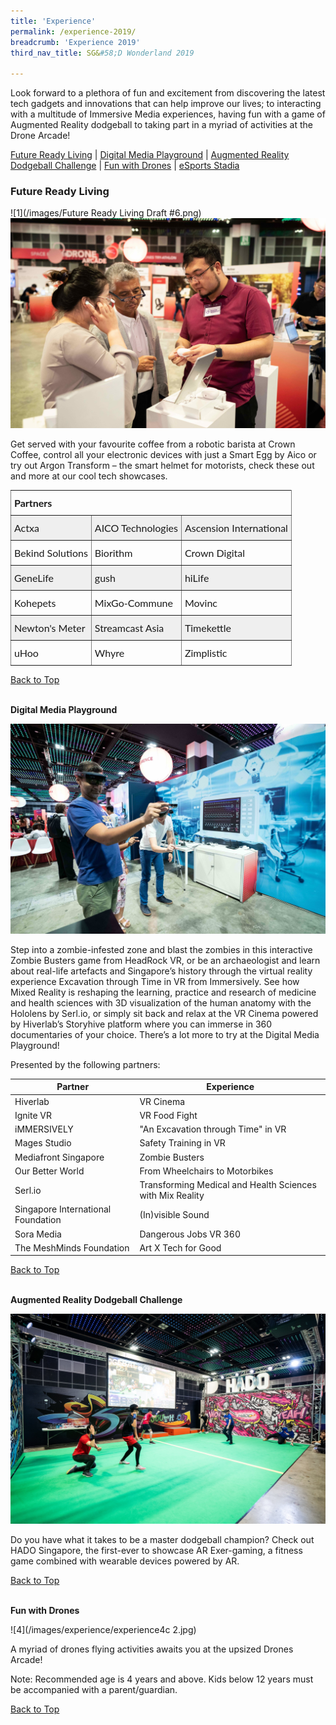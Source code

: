 ```yaml
---
title: 'Experience'
permalink: /experience-2019/
breadcrumb: 'Experience 2019'
third_nav_title: SG&#58;D Wonderland 2019

---
```

Look forward to a plethora of fun and excitement from discovering the latest tech gadgets and innovations that can help improve our lives; to interacting with a multitude of Immersive Media experiences, having fun with a game of Augmented Reality dodgeball to taking part in a myriad of activities at the Drone Arcade!

<a name="top"></a>
[Future Ready Living](#1) | [Digital Media Playground](#2) | [Augmented Reality Dodgeball Challenge](#3) | [Fun with Drones](#4) | [eSports Stadia](#5)

<a name="1"></a>
### **Future Ready Living**<br>
![1](/images/Future Ready Living Draft #6.png)
![1](/images/experience/experience1b.jpg)

Get served with your favourite coffee from a robotic barista at Crown Coffee, control all your electronic devices with just a Smart Egg by Aico or try out Argon Transform – the smart helmet for motorists, check these out and more at our cool tech showcases.

<style type="text/css">
.tg  {border-collapse:collapse;border-spacing:0;}
.tg td{font-family:Lato;font-size:16px;padding:10px 5px;border-style:solid;border-width:1px;overflow:hidden;word-break:normal;border-color:black;}
.tg th{font-family:Lato;font-size:16px;font-weight:normal;padding:10px 5px;border-style:solid;border-width:1px;overflow:hidden;word-break:normal;border-color:black;}
.tg .tg-0pky{border-color:inherit;text-align:left;vertical-align:top}
.tg .tg-y698{background-color:#efefef;border-color:inherit;text-align:left;vertical-align:top}
</style>
<table class="tg">
  <tr>
    <th class="tg-0pky" colspan="3"><b>Partners</b></th>
  </tr>
  <tr>
    <td class="tg-y698">Actxa</td>
    <td class="tg-y698">AICO Technologies</td>
    <td class="tg-y698">Ascension International</td>
  </tr>
  <tr>
    <td class="tg-0pky">Bekind Solutions</td>
    <td class="tg-0pky">Biorithm</td>
    <td class="tg-0pky">Crown Digital</td>
  </tr>
  <tr>
    <td class="tg-y698">GeneLife</td>
    <td class="tg-y698">gush</td>
    <td class="tg-y698">hiLife</td>
  </tr>
  <tr>
    <td class="tg-0pky">Kohepets</td>
    <td class="tg-0pky">MixGo-Commune</td>
    <td class="tg-0pky">Movinc</td>
  </tr>
  <tr>
    <td class="tg-y698">Newton's Meter</td>
    <td class="tg-y698">Streamcast Asia</td>
    <td class="tg-y698">Timekettle</td>
  </tr>
  <tr>
    <td class="tg-0pky">uHoo</td>
    <td class="tg-0pky">Whyre</td>
    <td class="tg-0pky">Zimplistic</td>
  </tr>
</table>


[Back to Top](#top)

<a name="2"></a><br>
**Digital Media Playground**<br>

![2](/images/experience/experience2b.jpg)

Step into a zombie-infested zone and blast the zombies in this interactive Zombie Busters game from HeadRock VR, or be an archaeologist and learn about real-life artefacts and Singapore’s history through the virtual reality experience Excavation through Time in VR from Immersively. See how Mixed Reality is reshaping the learning, practice and research of medicine and health sciences with 3D visualization of the human anatomy with the Hololens by Serl.io, or simply sit back and relax at the VR Cinema powered by Hiverlab’s Storyhive platform where you can immerse in 360 documentaries of your choice. There’s a lot more to try at the Digital Media Playground!

Presented by the following partners:<br>

| Partner | Experience |
| --- | --- |
| Hiverlab | VR Cinema |
| Ignite VR | VR Food Fight |
| iMMERSIVELY | "An Excavation through Time" in VR |
| Mages Studio | Safety Training in VR |
| Mediafront Singapore | Zombie Busters |
| Our Better World | From Wheelchairs to Motorbikes |
| Serl.io | Transforming Medical and Health Sciences with Mix Reality |
| Singapore International Foundation | (In)visible Sound |
| Sora Media | Dangerous Jobs VR 360 |
| The MeshMinds Foundation | Art X Tech for Good |

[Back to Top](#top)

<a name="3"></a><br>
**Augmented Reality Dodgeball Challenge**<br>

![3](/images/experience/AR_dodgeball2.jpg)

Do you have what it takes to be a master dodgeball champion? Check out HADO Singapore, the first-ever to showcase AR Exer-gaming, a fitness game combined with wearable devices powered by AR.

[Back to Top](#top)

<a name="4"></a><br>
**Fun with Drones**<br>

![4](/images/experience/experience4c 2.jpg)

A myriad of drones flying activities awaits you at the upsized Drones Arcade!

Note: Recommended age is 4 years and above. Kids below 12 years must be accompanied with a parent/guardian.

[Back to Top](#top)
